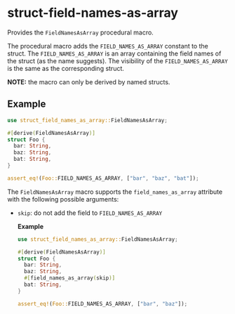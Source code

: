 # struct-field-names-as-array

Provides the `FieldNamesAsArray` procedural macro.

The procedural macro adds the ``FIELD_NAMES_AS_ARRAY`` constant to
the struct.
The `FIELD_NAMES_AS_ARRAY` is an array containing the field names
of the struct (as the name suggests).
The visibility of the `FIELD_NAMES_AS_ARRAY` is the same as the
corresponding struct.

**NOTE:** the macro can only be derived by named structs.

## Example

```rust
use struct_field_names_as_array::FieldNamesAsArray;

#[derive(FieldNamesAsArray)]
struct Foo {
  bar: String,
  baz: String,
  bat: String,
}

assert_eq!(Foo::FIELD_NAMES_AS_ARRAY, ["bar", "baz", "bat"]);
```

The `FieldNamesAsArray` macro supports the
`field_names_as_array` attribute with the following possible
arguments:

* `skip`: do not add the field to `FIELD_NAMES_AS_ARRAY`

  **Example**

  ```rust
  use struct_field_names_as_array::FieldNamesAsArray;

  #[derive(FieldNamesAsArray)]
  struct Foo {
    bar: String,
    baz: String,
    #[field_names_as_array(skip)]
    bat: String,
  }

  assert_eq!(Foo::FIELD_NAMES_AS_ARRAY, ["bar", "baz"]);
  ```
